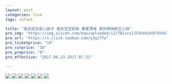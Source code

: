 ```yaml
---
layout: post
categories: live
tags: infant

title: "英氏初生婴儿袜子 男女宝宝短袜 春夏薄袜 柔软棉袜新生儿袜"
pro_img: "https://img.alicdn.com/bao/uploaded/i2/TB1vcs1JFXXXXahXFXXXXXXXXXX_!!0-item_pic.jpg_430x430q90.jpg"
pro_url: "https://s.click.taobao.com/y3giTfw"
pro_ticketprice: "10"
pro_curprice: "18"
pro_preprice: "8"
pro_effective: "2017.06.23-2017.07.31"

---
```


![](https://img.alicdn.com/imgextra/i4/366168649/TB22cYjuXXXXXbaXXXXXXXXXXXX-366168649.jpg)
![](https://img.alicdn.com/imgextra/i2/366168649/TB27VCOuXXXXXboXpXXXXXXXXXX-366168649.jpg)
![](https://img.alicdn.com/imgextra/i3/366168649/TB24aeKuXXXXXcVXpXXXXXXXXXX-366168649.jpg)
![](https://img.alicdn.com/imgextra/i4/366168649/TB29d_tuXXXXXXxXXXXXXXXXXXX-366168649.jpg)
![](https://img.alicdn.com/imgextra/i4/366168649/TB2TJbuuXXXXXXuXXXXXXXXXXXX-366168649.jpg)
![](https://img.alicdn.com/imgextra/i2/366168649/TB2ln2duXXXXXbQXXXXXXXXXXXX-366168649.jpg)
![](https://img.alicdn.com/imgextra/i1/366168649/TB2QOffuXXXXXbFXXXXXXXXXXXX-366168649.jpg)